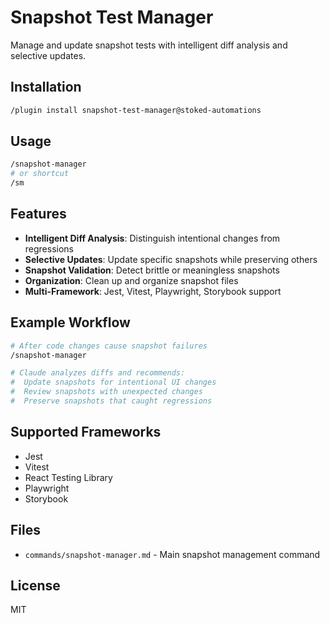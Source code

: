 # Snapshot Test Manager

Manage and update snapshot tests with intelligent diff analysis and selective updates.

## Installation

```bash
/plugin install snapshot-test-manager@stoked-automations
```

## Usage

```bash
/snapshot-manager
# or shortcut
/sm
```

## Features

- **Intelligent Diff Analysis**: Distinguish intentional changes from regressions
- **Selective Updates**: Update specific snapshots while preserving others
- **Snapshot Validation**: Detect brittle or meaningless snapshots
- **Organization**: Clean up and organize snapshot files
- **Multi-Framework**: Jest, Vitest, Playwright, Storybook support

## Example Workflow

```bash
# After code changes cause snapshot failures
/snapshot-manager

# Claude analyzes diffs and recommends:
#  Update snapshots for intentional UI changes
#  Review snapshots with unexpected changes
#  Preserve snapshots that caught regressions
```

## Supported Frameworks

- Jest
- Vitest
- React Testing Library
- Playwright
- Storybook

## Files

- `commands/snapshot-manager.md` - Main snapshot management command

## License

MIT
